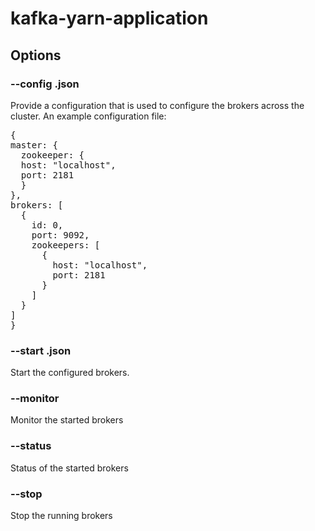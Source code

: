 # kafka-yarn-application

## Options
### --config <configure>.json
Provide a configuration that is used to configure the brokers across the cluster. An example configuration file:
<pre>
{
master: {
  zookeeper: {
  host: "localhost",
  port: 2181
  }
},
brokers: [
  {
    id: 0,
    port: 9092,
    zookeepers: [
      {
        host: "localhost",
        port: 2181
      }
    ] 
  }
]
}
</pre>
### --start <start>.json
Start the configured brokers.  
### --monitor
Monitor the started brokers
### --status 
Status of the started brokers
### --stop 
Stop the running brokers

